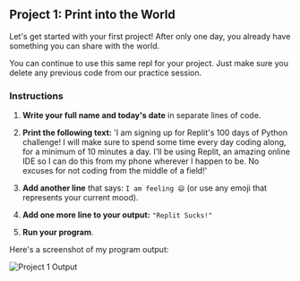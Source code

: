 ## Project 1: Print into the World

Let's get started with your first project! After only one day, you already have something you can share with the world.

You can continue to use this same repl for your project. Just make sure you delete any previous code from our practice session.

### Instructions

1. **Write your full name and today's date** in separate lines of code.

2. **Print the following text:**
    'I am signing up for Replit's 100 days of Python challenge! I will make sure to spend some time every day coding along, for a minimum of 10 minutes a day. I'll be using Replit, an amazing online IDE so I can do this from my phone wherever I happen to be. No excuses for not coding from the middle of a field!'

3. **Add another line** that says:
`I am feeling 😄` (or use any emoji that represents your current mood).

4. **Add one more line to your output:**
`"Replit Sucks!"`

5. **Run your program**.

Here's a screenshot of my program output:

![Project 1 Output](../images/day01.png)
